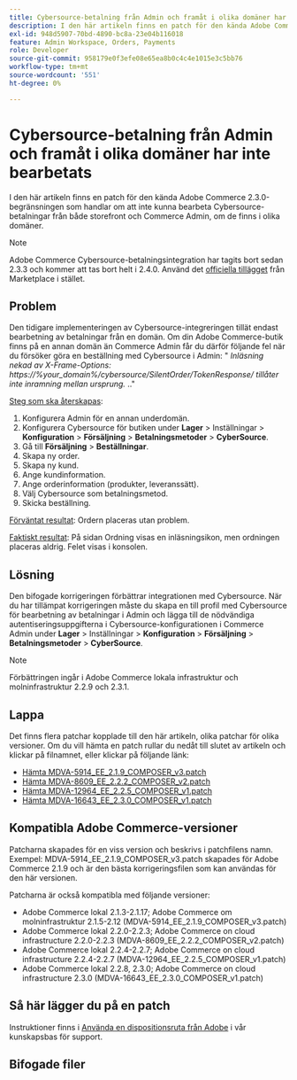 ```yaml
---
title: Cybersource-betalning från Admin och framåt i olika domäner har inte bearbetats
description: I den här artikeln finns en patch för den kända Adobe Commerce 2.3.0-begränsningen som handlar om att inte kunna bearbeta Cybersource-betalningar från både storefront och Commerce Admin, om de finns i olika domäner.
exl-id: 948d5907-70bd-4890-bc8a-23e04b116018
feature: Admin Workspace, Orders, Payments
role: Developer
source-git-commit: 958179e0f3efe08e65ea8b0c4c4e1015e3c5bb76
workflow-type: tm+mt
source-wordcount: '551'
ht-degree: 0%

---
```


# Cybersource-betalning från Admin och framåt i olika domäner har inte bearbetats

I den här artikeln finns en patch för den kända Adobe Commerce 2.3.0-begränsningen som handlar om att inte kunna bearbeta Cybersource-betalningar från både storefront och Commerce Admin, om de finns i olika domäner.

>[!NOTE]
>
>Adobe Commerce Cybersource-betalningsintegration har tagits bort sedan 2.3.3 och kommer att tas bort helt i 2.4.0. Använd det [officiella tillägget](https://marketplace.magento.com/cybersource-global-payment-management.html) från Marketplace i stället.

## Problem

Den tidigare implementeringen av Cybersource-integreringen tillät endast bearbetning av betalningar från en domän. Om din Adobe Commerce-butik finns på en annan domän än Commerce Admin får du därför följande fel när du försöker göra en beställning med Cybersource i Admin: &quot; *Inläsning nekad av X-Frame-Options: https://%your\_domain%/cybersource/SilentOrder/TokenResponse/ tillåter inte inramning mellan ursprung.* ..&quot;

<u>Steg som ska återskapas</u>:

1. Konfigurera Admin för en annan underdomän.
1. Konfigurera Cybersource för butiken under **Lager** > Inställningar > **Konfiguration** > **Försäljning** > **Betalningsmetoder** > **CyberSource**.
1. Gå till **Försäljning** > **Beställningar**.
1. Skapa ny order.
1. Skapa ny kund.
1. Ange kundinformation.
1. Ange orderinformation (produkter, leveranssätt).
1. Välj Cybersource som betalningsmetod.
1. Skicka beställning.

<u>Förväntat resultat</u>: Ordern placeras utan problem.

<u>Faktiskt resultat</u>: På sidan Ordning visas en inläsningsikon, men ordningen placeras aldrig. Felet visas i konsolen.

## Lösning

Den bifogade korrigeringen förbättrar integrationen med Cybersource. När du har tillämpat korrigeringen måste du skapa en till profil med Cybersource för bearbetning av betalningar i Admin och lägga till de nödvändiga autentiseringsuppgifterna i Cybersource-konfigurationen i Commerce Admin under **Lager** > Inställningar > **Konfiguration** > **Försäljning** > **Betalningsmetoder** > **CyberSource**.

>[!NOTE]
>
>Förbättringen ingår i Adobe Commerce lokala infrastruktur och molninfrastruktur 2.2.9 och 2.3.1.

## Lappa

Det finns flera patchar kopplade till den här artikeln, olika patchar för olika versioner. Om du vill hämta en patch rullar du nedåt till slutet av artikeln och klickar på filnamnet, eller klickar på följande länk:

* [Hämta MDVA-5914\_EE\_2.1.9\_COMPOSER\_v3.patch](assets/MDVA-5914_EE_2.1.9_COMPOSER_v3.patch.zip)
* [Hämta MDVA-8609\_EE\_2.2.2\_COMPOSER\_v2.patch](assets/MDVA-8609_EE_2.2.2_COMPOSER_v2.patch.zip)
* [Hämta MDVA-12964\_EE\_2.2.5\_COMPOSER\_v1.patch](assets/MDVA-12964_EE_2.2.5_COMPOSER_v1.patch.zip)
* [Hämta MDVA-16643\_EE\_2.3.0\_COMPOSER\_v1.patch](assets/MDVA-16643_EE_2.3.0_COMPOSER_v1.patch.zip)

## Kompatibla Adobe Commerce-versioner

Patcharna skapades för en viss version och beskrivs i patchfilens namn. Exempel: MDVA-5914\_EE\_2.1.9\_COMPOSER\_v3.patch skapades för Adobe Commerce 2.1.9 och är den bästa korrigeringsfilen som kan användas för den här versionen.

Patcharna är också kompatibla med följande versioner:

* Adobe Commerce lokal 2.1.3-2.1.17; Adobe Commerce om molninfrastruktur 2.1.5-2.12 (MDVA-5914\_EE\_2.1.9\_COMPOSER\_v3.patch)
* Adobe Commerce lokal 2.2.0-2.2.3; Adobe Commerce on cloud infrastructure 2.2.0-2.2.3 (MDVA-8609\_EE\_2.2.2\_COMPOSER\_v2.patch)
* Adobe Commerce lokal 2.2.4-2.2.7; Adobe Commerce on cloud infrastructure 2.2.4-2.2.7 (MDVA-12964\_EE\_2.2.5\_COMPOSER\_v1.patch)
* Adobe Commerce lokal 2.2.8, 2.3.0; Adobe Commerce on cloud infrastructure 2.3.0 (MDVA-16643\_EE\_2.3.0\_COMPOSER\_v1.patch)

## Så här lägger du på en patch

Instruktioner finns i [Använda en dispositionsruta från Adobe](/help/how-to/general/how-to-apply-a-composer-patch-provided-by-magento.md) i vår kunskapsbas för support.

## Bifogade filer
